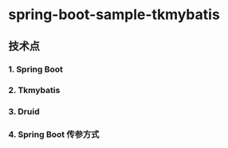 # spring-boot-sample-tkmybatis
## 技术点
### 1. Spring Boot
### 2. Tkmybatis
### 3. Druid
### 4. Spring Boot 传参方式
